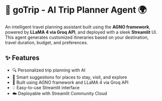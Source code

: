 # 🧳 goTrip - AI Trip Planner Agent 🌍

An intelligent travel planning assistant built using the **AGNO framework**, powered by **LLaMA 4 via Groq API**, and deployed with a sleek **Streamlit** UI. This agent generates customized itineraries based on your destination, travel duration, budget, and preferences.

## ✨ Features

- 🔍 Personalized trip planning with AI
- 📍 Smart suggestions for places to stay, visit, and explore
- 🧠 Built using AGNO framework and LLaMA 4 via Groq API
- 💡 Easy-to-use Streamlit interface
- ☁️ Deployable with Streamlit Community Cloud
